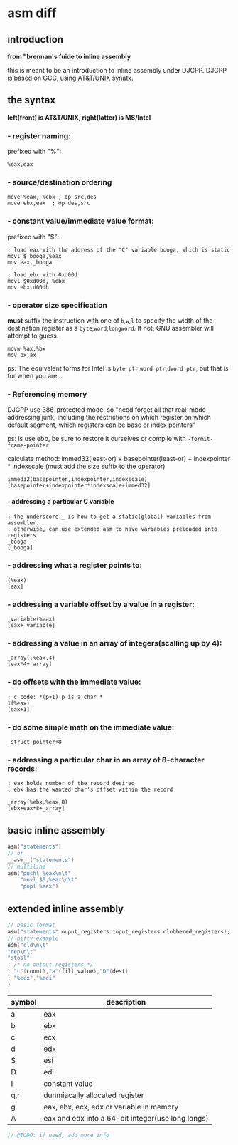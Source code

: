 # asm diff

## introduction

**from "brennan's fuide to inline assembly**

this is meant to be an introduction to inline assembly under DJGPP. DJGPP is based on GCC, using AT&T/UNIX synatx.

## the syntax

**left(front) is AT&T/UNIX, right(latter) is MS/Intel**

### - register naming:

prefixed with "%":

```x86asm
%eax,eax
```

### - source/destination ordering

```x86asm
move %eax, %ebx ; op src,des
move ebx,eax  ; op des,src
```

### - constant value/immediate value format:

prefixed with "$":

```x86asm
; load eax with the address of the "C" variable booga, which is static
movl $_booga,%eax
mov eax,_booga

; load ebx with 0xd00d
movl $0xd00d, %ebx
mov ebx,d00dh
```

### - operator size specification

**must** suffix the instruction with one of `b`,`w`,`l` to specify the width of the destination register as a `byte`,`word`,`longword`. If not, GNU assembler will attempt to guess.

```x86asm 
movw %ax,%bx
mov bx,ax
```

ps: The equivalent forms for Intel is `byte ptr`,`word ptr`,`dword ptr`, but that is for when you are...

### - Referencing memory

DJGPP use 386-protected mode, so "need forget all that real-mode addressing junk, including the restrictions on which register on which default segment, which registers can be base or index pointers"

ps: is use ebp, be sure to restore it ourselves or compile with `-formit-frame-pointer`

calculate method: immed32(least-or) + basepointer(least-or) + indexpointer * indexscale (must add the size suffix to the operator)

```x86asm
immed32(basepointer,indexpointer,indexscale)
[basepointer+indexpointer*indexscale+immed32]
```

#### - addressing a particular C variable

```x86asm
; the underscore _ is how to get a static(global) variables from assembler. 
; otherwise, can use extended asm to have variables preloaded into registers
_booga
[_booga]
```

### - addressing what a register points to:

```x86asm
(%eax)
[eax]
```

### - addressing a variable offset by a value in a register:

```x86asm
_variable(%eax)
[eax+_variable]
```

### - addressing a value in an array of integers(scalling up by 4):

```x86asm
_array(,%eax,4)
[eax*4+ array]
```

### - do offsets with the immediate value:

```x86asm
; c code: *(p+1) p is a char *
1(%eax)
[eax+1]
```

### - do some simple math on the immediate value:

```x86asm
_struct_pointer+8
```

### - addressing a particular char in an array of 8-character records:

```x86asm
; eax holds number of the record desired
; ebx has the wanted char's offset within the record

_array(%ebx,%eax,8)
[ebx+eax*8+_array]
```

## basic inline assembly

```c
asm("statements")
// or 
__asm__("statements")
// multiline
asm("pushl %eax\n\t"
    "movl $0,%eax\n\t"
    "popl %eax")
```

## extended inline assembly

```c
// basic format
asm("statements":ouput_registers:input_registers:clobbered_registers);
// nifty example
asm("cld\n\t"
"rep\n\t"
"stosl"
: /* no output registers */
: "c"(count),"a"(fill_value),"D"(dest)
: "%ecx","%edi"
)
```
|symbol|description|
|------|------|
|a | eax |
|b | ebx |
|c | ecx |
|d | edx |
|S | esi |
|D | edi |
|I | constant value |
|q,r | dunmiacally allocated register |
|g |eax, ebx, ecx, edx or variable in memory |
|A | eax and edx into a 64-bit integer(use long longs) |

```c++
// @TODO: if need, add more info
```
